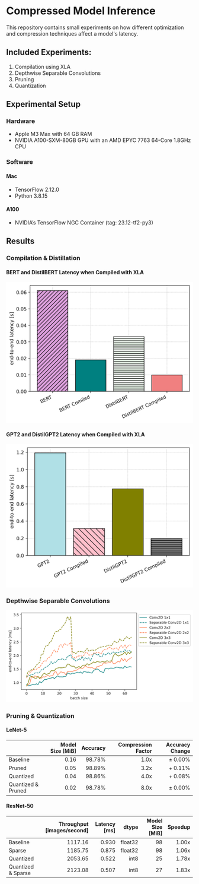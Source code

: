 # Compressed Model Inference
This repository contains small experiments on how different optimization and compression techniques affect a model's latency. 

## Included Experiments: 
1. Compilation using XLA 
2. Depthwise Separable Convolutions
3. Pruning
4. Quantization

## Experimental Setup
### Hardware
- Apple M3 Max with 64 GB RAM
- NVIDIA A100-SXM-80GB GPU with an AMD EPYC 7763 64-Core 1.8GHz CPU

### Software
#### Mac
- TensorFlow 2.12.0
- Python 3.8.15
#### A100
- NVIDIA’s TensorFlow NGC Container (tag: 23.12-tf2-py3)

## Results
### Compilation & Distillation
#### BERT and DistilBERT Latency when Compiled with XLA 
<img src="/results/bert/bert-latency.png" alt="BERT Latency" width="650"/>

#### GPT2 and DistilGPT2 Latency when Compiled with XLA 
<img src="/results/gpt2/gpt2-latency.png" alt="GPT2 Latency" width="650"/>

### Depthwise Separable Convolutions
<img src="/results/depthwise/convolutions-perf-plot.png" alt="Separable Convolutions Latency" width="650"/>

### Pruning & Quantization

#### LeNet-5
|          | Model Size [MiB] | Accuracy | Compression Factor | Accuracy Change |
|----------|--------:|---------:|---------:|---------:|
| Baseline | 0.16   |    98.78%  | 1.0x | ± 0.00% |
| Pruned | 0.05  |    98.89%  | 3.2x | + 0.11% |
| Quantized | 0.04   |    98.86%  | 4.0x | + 0.08% |
| Quantized & Pruned | 0.02   |    98.78%  | 8.0x | ± 0.00% |

#### ResNet-50
|          | Throughput  [images/second] | Latency [ms] | dtype | Model Size [MiB] | Speedup |
|----------|--------:|---------:|---------:|---------:|---------:|
| Baseline           | 1117.16 | 0.930 | float32 | 98 | 1.00x |
| Sparse             | 1185.75 | 0.875 | float32 | 98 | 1.06x |
| Quantized          | 2053.65 | 0.522 | int8    | 25 | 1.78x |
| Quantized & Sparse | 2123.08 | 0.507 | int8    | 27 | 1.83x |


